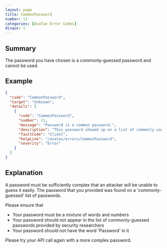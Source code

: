 ```yaml
---
layout: page
title: CommonPassword
number: 11
categories: [AvaTax Error Codes]
disqus: 1
---
```


## Summary

The password you have chosen is a commonly-guessed password and cannot be used.

## Example

```json
{
  "code": "CommonPassword",
  "target": "Unknown",
  "details": [
    {
      "code": "CommonPassword",
      "number": 11,
      "message": "Password is a common password.",
      "description": "This password showed up on a list of commonly used passwords.",
      "faultCode": "Client",
      "helpLink": "/avatax/errors/CommonPassword",
      "severity": "Error"
    }
  ]
}
```

## Explanation

A password must be sufficiently complex that an attacker will be unable to guess it easily.  The password that you provided was found on a 'commonly-guessed' list of passwords.

Please ensure that

<ul class="normal">
<li>Your password must be a mixture of words and numbers</li>
<li>Your password should not appear in the list of commonly-guessed passwords provided by security researchers</li>
<li>Your password should not have the word 'Password' in it</li>
</ul>

Please try your API call again with a more complex password.
